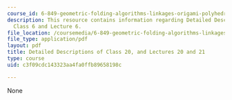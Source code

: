 ```yaml
---
course_id: 6-849-geometric-folding-algorithms-linkages-origami-polyhedra-fall-2012
description: This resource contains information regarding Detailed Descriptions of
  Class 6 and Lecture 6.
file_location: /coursemedia/6-849-geometric-folding-algorithms-linkages-origami-polyhedra-fall-2012/c3f09cdc143323aa4fa0ffb89658198c_MIT6_849F12_desc20.pdf
file_type: application/pdf
layout: pdf
title: Detailed Descriptions of Class 20, and Lectures 20 and 21
type: course
uid: c3f09cdc143323aa4fa0ffb89658198c

---
```

None
